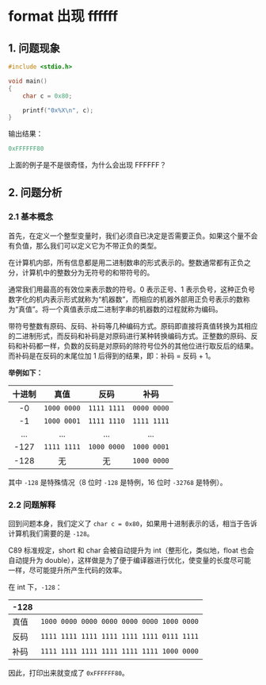 # format 出现 ffffff

## 1. 问题现象

```c
#include <stdio.h>

void main()
{
    char c = 0x80;

    printf("0x%X\n", c);
}

```

输出结果：

```c
0xFFFFFF80
```

上面的例子是不是很奇怪，为什么会出现 FFFFFF？

## 2. 问题分析

### 2.1 基本概念

首先，在定义一个整型变量时，我们必须自已决定是否需要正负。如果这个量不会有负值，那么我们可以定义它为不带正负的类型。

在计算机内部，所有信息都是用二进制数串的形式表示的。整数通常都有正负之分，计算机中的整数分为无符号的和带符号的。

通常我们用最高的有效位来表示数的符号。0 表示正号、1 表示负号，这种正负号数字化的机内表示形式就称为“机器数”，而相应的机器外部用正负号表示的数称为“真值”。将一个真值表示成二进制字串的机器数的过程就称为编码。

带符号整数有原码、反码、补码等几种编码方式。原码即直接将真值转换为其相应的二进制形式，而反码和补码是对原码进行某种转换编码方式。正整数的原码、反码和补码都一样，负数的反码是对原码的除符号位外的其他位进行取反后的结果。而补码是在反码的末尾位加 1 后得到的结果，即：补码 = 反码 + 1。

**举例如下：**

|十进制|真值|反码|补码|
|:-:|:-:|:-:|:-:|
-0|`1000 0000`|`1111 1111`|`0000 0000`
-1|`1000 0001`|`1111 1110`|`1111 1111`
...|...|...|...
-127|`1111 1111`|`1000 0000`|`1000 0001`
-128|无|无|`1000 0000`

其中 `-128` 是特殊情况（8 位时 `-128` 是特例，16 位时 `-32768` 是特例）。

### 2.2 问题解释

回到问题本身，我们定义了 `char c = 0x80`，如果用十进制表示的话，相当于告诉计算机我们需要的是 `-128`。

C89 标准规定，short 和 char 会被自动提升为 int（整形化，类似地，float 也会自动提升为 double），这样做是为了便于编译器进行优化，使变量的长度尽可能一样，尽可能提升所产生代码的效率。

在 int 下，`-128`：

|-128||
|-|-|
|真值|`1000 0000 0000 0000 0000 0000 1000 0000`|
|反码|`1111 1111 1111 1111 1111 1111 0111 1111`|
|补码|`1111 1111 1111 1111 1111 1111 1000 0000`|

因此，打印出来就变成了 `0xFFFFFF80`。
